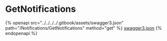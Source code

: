 # GetNotifications

{% openapi src="../../../../.gitbook/assets/swagger3.json" path="/Notifications/GetNotifications" method="get" %}
[swagger3.json](../../../../.gitbook/assets/swagger3.json)
{% endopenapi %}
